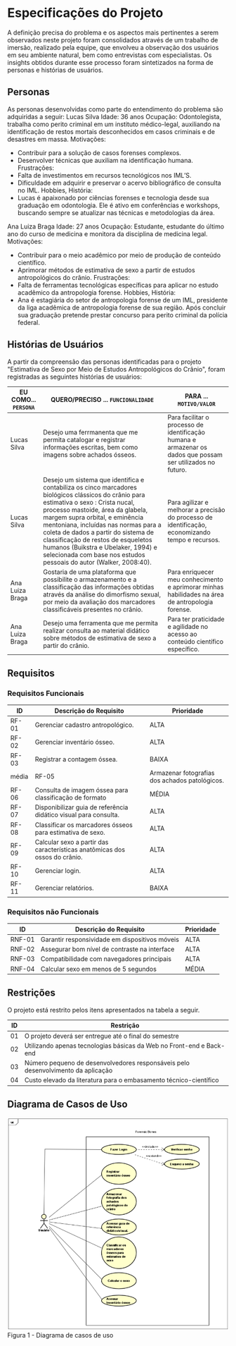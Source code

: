 # Especificações do Projeto

A definição precisa do problema e os aspectos mais pertinentes a serem observados neste projeto foram consolidados através de um trabalho de imersão, realizado pela equipe, que envolveu a observação dos usuários em seu ambiente natural, bem como entrevistas com especialistas. Os insights obtidos durante esse processo foram sintetizados na forma de personas e histórias de usuários.

## Personas

As personas desenvolvidas como parte do entendimento do problema são adquiridas a seguir:
Lucas Silva
Idade: 36 anos
Ocupação: Odontolegista, trabalha como perito criminal em um instituto médico-legal, auxiliando na identificação de restos mortais desconhecidos em casos criminais e de desastres em massa.
Motivações: 
- Contribuir para a solução de casos forenses complexos.
- Desenvolver técnicas que auxiliam na identificação humana.
Frustrações:
- Falta de investimentos em recursos tecnológicos nos IML’S.
- Dificuldade em adquirir e preservar o acervo bibliográfico de consulta no IML.
Hobbies, História:
- Lucas é apaixonado por ciências forenses e tecnologia desde sua graduação em odontologia. Ele é ativo em conferências e workshops, buscando sempre se atualizar nas técnicas e metodologias da área.

Ana Luiza Braga
Idade: 27 anos
Ocupação: Estudante, estudante do último ano do curso de medicina e monitora da disciplina de medicina legal.
Motivações: 
- Contribuir para o meio acadêmico por meio de produção de conteúdo científico.
- Aprimorar métodos de estimativa de sexo a partir de estudos antropológicos do crânio.
Frustrações:
- Falta de ferramentas tecnológicas específicas para aplicar no estudo acadêmico da antropologia forense.
Hobbies, História:
- Ana é estagiária do setor de antropologia forense de um IML, presidente da liga acadêmica de antropologia forense de sua região. Após concluir sua graduação pretende prestar concurso para perito criminal da polícia federal.


## Histórias de Usuários

A partir da compreensão das personas identificadas para o projeto "Estimativa de Sexo por Meio de Estudos Antropológicos do Crânio", foram registradas as seguintes histórias de usuários:

|EU COMO... `PERSONA`| QUERO/PRECISO ... `FUNCIONALIDADE` |PARA ... `MOTIVO/VALOR`                 |
|--------------------|------------------------------------|----------------------------------------|
|Lucas Silva         | Desejo uma ferrmanenta que me permita catalogar e registrar informações escritas, bem como imagens sobre achados ósseos. | Para facilitar o processo de identificação humana e armazenar os dados que possam ser utilizados no futuro. |
|Lucas Silva  |Desejo um sistema que identifica e contabiliza os cinco marcadores biológicos  clássicos do crânio para estimativa o sexo : Crista nucal, processo mastoide, área da glabela, margem supra orbital, e eminência mentoniana, incluídas nas normas para a coleta de dados a partir do sistema de classificação de restos de esqueletos humanos (Buikstra e Ubelaker, 1994) e selecionada com base nos estudos pessoais do autor (Walker, 2008:40). | Para agilizar e melhorar a precisão do processo de identificação, economizando tempo e recursos. |
|Ana Luiza Braga  | Gostaria de uma plataforma que possibilite o armazenamento e a classificação das informações obtidas através da análise do dimorfismo sexual, por meio da avaliação dos marcadores classificáveis presentes no crânio. | Para enriquecer meu conhecimento e aprimorar minhas habilidades na área de antropologia forense. |
|Ana Luiza Braga  | Desejo uma ferramenta que me permita realizar consulta ao material didático sobre métodos de estimativa de sexo a partir do crânio. | Para ter praticidade e agilidade no acesso ao conteúdo científico específico. |

## Requisitos

### Requisitos Funcionais

|ID    | Descrição do Requisito  | Prioridade |
|------|-----------------------------------------|----|
|RF-01| Gerenciar cadastro antropológico. | ALTA | 
|RF-02| Gerenciar inventário ósseo.  | ALTA |
|RF-03| Registrar a contagem óssea.  | BAIXA |
média|RF-05| Armazenar fotografias dos achados patológicos.  | MÉDIA |
|RF-06| Consulta de imagem óssea para classificação de formato| MÉDIA |
|RF-07| Disponibilizar guia de referência didático visual para consulta.   | ALTA |
|RF-08| Classificar os marcadores ósseos para estimativa de sexo.  | ALTA |
|RF-09| Calcular sexo a partir das características anatômicas dos ossos do crânio.   | ALTA |
|RF-10| Gerenciar login.   | ALTA |
|RF-11| Gerenciar relatórios.   | BAIXA |

### Requisitos não Funcionais

|ID     | Descrição do Requisito  |Prioridade |
|-------|-------------------------|----|
|RNF-01| Garantir responsividade em dispositivos móveis | ALTA | 
|RNF-02| Assegurar bom nível de contraste na interface |  ALTA | 
|RNF-03| Compatibilidade com navegadores principais |  ALTA | 
|RNF-04| Calcular sexo em menos de 5 segundos |  MÉDIA | 

## Restrições

O projeto está restrito pelos itens apresentados na tabela a seguir.

|ID| Restrição                                             |
|--|-------------------------------------------------------|
|01| O projeto deverá ser entregue até o final do semestre |
|02| Utilizando apenas tecnologias básicas da Web no Front-end e Back-end |
|03| Número pequeno de desenvolvedores responsáveis pelo desenvolvimento da aplicação |
|04| Custo elevado da literatura para o embasamento técnico-científico |

## Diagrama de Casos de Uso

<img src="https://github.com/ICEI-PUC-Minas-PMV-ADS/pmv-ads-2023-2-e2-proj-int-t6-forensic-bones/blob/2a1235e7c27d3aad72af8fa19531220bea321696/docs/img/User's%20case%20diagram.png">
Figura 1 - Diagrama de casos de uso
